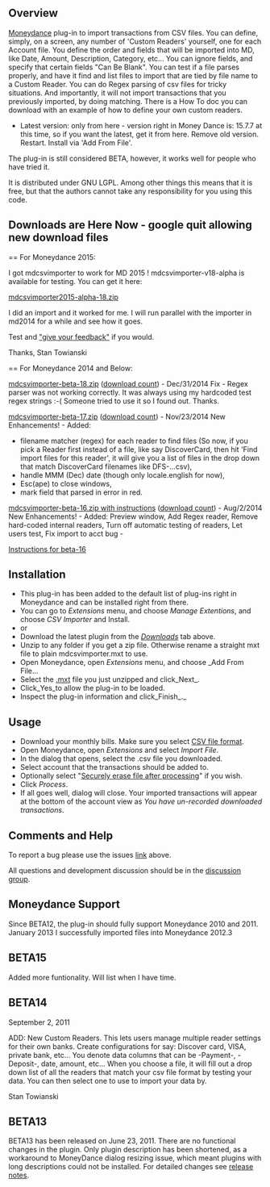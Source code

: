 ## Overview ##

[Moneydance](http://moneydance.com/) plug-in to import transactions from CSV files. You can define, simply, on a screen, any number of 'Custom Readers' yourself, one for each Account file. You define the order and fields that will be imported into MD, like Date, Amount, Description, Category, etc... You can ignore fields, and specify that certain fields "Can Be Blank". You can test if a file parses properly, and have it find and list files to import that are tied by file name to a Custom Reader. You can do Regex parsing of csv files for tricky situations. And importantly, it will not import transactions that you previously imported, by doing matching.
There is a How To doc you can download with an example of how to define your own custom readers.

  * Latest version: only from here - version right in Money Dance is: 15.7.7 at this time, so if you want the latest, get it from here.
Remove old version. Restart. Install via 'Add From File'.

The plug-in is still considered BETA, however, it works well for people who have tried it.

It is distributed under GNU LGPL. Among other things this means that it is free, but that the authors cannot take any responsibility for you using this code.

## Downloads are Here Now - google quit allowing new download files ##

== For Moneydance 2015:

I got mdcsvimporter to work for MD 2015 ! mdcsvimporter-v18-alpha is available for testing. You can get it here:

[mdcsvimporter2015-alpha-18.zip](https://github.com/stant/mdcsvimporter2015/releases/tag/v18-alpha)

I did an import and it worked for me. I will run parallel with the importer in md2014 for a while and see how it goes.

Test and ["give your feedback"](http://tinyurl.com/mqkqp4r) if you would.

Thanks,
Stan Towianski

== For Moneydance 2014 and Below:

[mdcsvimporter-beta-18.zip](http://retonews.com/downloads/mdcsvimporter-beta-18.zip)  ([download count](http://retonews.com/downloads/mdcsvimporter-beta-18-count.html)) - Dec/31/2014 Fix -  Regex parser was not working correctly. It was always using my hardcoded test regex strings :-( Someone tried to use it so I found out. Thanks.

[mdcsvimporter-beta-17.zip](http://retonews.com/downloads/mdcsvimporter-beta-17.zip)  ([download count](http://retonews.com/downloads/mdcsvimporter-beta-17-count.html)) - Nov/23/2014 New Enhancements! -  Added:
  * filename matcher (regex) for each reader to find files (So now, if you pick a Reader first instead of a file, like say DiscoverCard, then hit 'Find import files for this reader', it will give you a list of files in the drop down that match DiscoverCard filenames like DFS-...csv),
  * handle MMM (Dec) date (though only locale.english for now),
  * Esc(ape) to close windows,
  * mark field that parsed in error in red.

[mdcsvimporter-beta-16.zip with instructions](http://retonews.com/downloads/mdcsvimporter-beta-16.zip)  ([download count](http://retonews.com/downloads/mdcsvimporter-count.html)) - Aug/2/2014 New Enhancements! - Added: Preview window, Add Regex reader, Remove hard-coded internal readers, Turn off automatic testing of readers, Let users test, Fix import to acct bug -

[Instructions for beta-16](http://retonews.com/downloads/How-to-use-mdcsvimporter-beta-16.zip)

## Installation ##

  * This plug-in has been added to the default list of plug-ins right in Moneydance and can be installed right from there.
  * You can go to _Extensions_ menu, and choose _Manage Extentions_, and choose _CSV Importer_ and Install.
  * or
  * Download the latest plugin from the _[Downloads](http://code.google.com/p/mdcsvimporter/downloads/list)_ tab above.
  * Unzip to any folder if you get a zip file.  Otherwise rename a straight mxt file to plain mdcsvimporter.mxt to use.
  * Open Moneydance, open _Extensions_ menu, and choose _Add From File...
  * Select the [.mxt](http://code.google.com/p/mdcsvimporter/wiki/mxt) file you just unzipped and click_Next_.
  * Click_Yes_to allow the plug-in to be loaded.
  * Inspect the plug-in information and click_Finish_._

## Usage ##

  * Download your monthly bills. Make sure you select [CSV file format](http://en.wikipedia.org/wiki/Comma-separated_values).
  * Open Moneydance, open _Extensions_ and select _Import File_.
  * In the dialog that opens, select the .csv file you downloaded.
  * Select account that the transactions should be added to.
  * Optionally select "[Securely erase file after processing](http://code.google.com/p/mdcsvimporter/wiki/securely_erase_file)" if you wish.
  * Click _Process_.
  * If all goes well, dialog will close. Your imported transactions will appear at the bottom of the account view as _You have un-recorded downloaded transactions_.

## Comments and Help ##

To report a bug please use the issues [link](http://code.google.com/p/mdcsvimporter/issues/list) above.

All questions and development discussion should be in the [discussion group](http://groups.google.com/group/mdcsvimporter).

## Moneydance Support ##

Since BETA12, the plug-in should fully support Moneydance 2010 and 2011.
January 2013 I successfully imported files into Moneydance 2012.3

## BETA15 ##

Added more funtionality.  Will list when I have time.

## BETA14 ##

September 2, 2011

ADD: New Custom Readers. This lets users manage multiple reader settings for their own banks. Create configurations for say: Discover card, VISA, private bank, etc... You denote data columns that can be -Payment-, -Deposit-, date, amount, etc... When you choose a file, it will fill out a drop down list of all the readers that match your csv file format by testing your data. You can then select one to use to import your data by.

Stan Towianski

## BETA13 ##

BETA13 has been released on June 23, 2011. There are no functional changes in the plugin. Only plugin description has been shortened, as a workaround to MoneyDance dialog resizing issue, which meant plugins with long descriptions could not be installed. For detailed changes see [release notes](http://code.google.com/p/mdcsvimporter/wiki/ReleaseNotes).